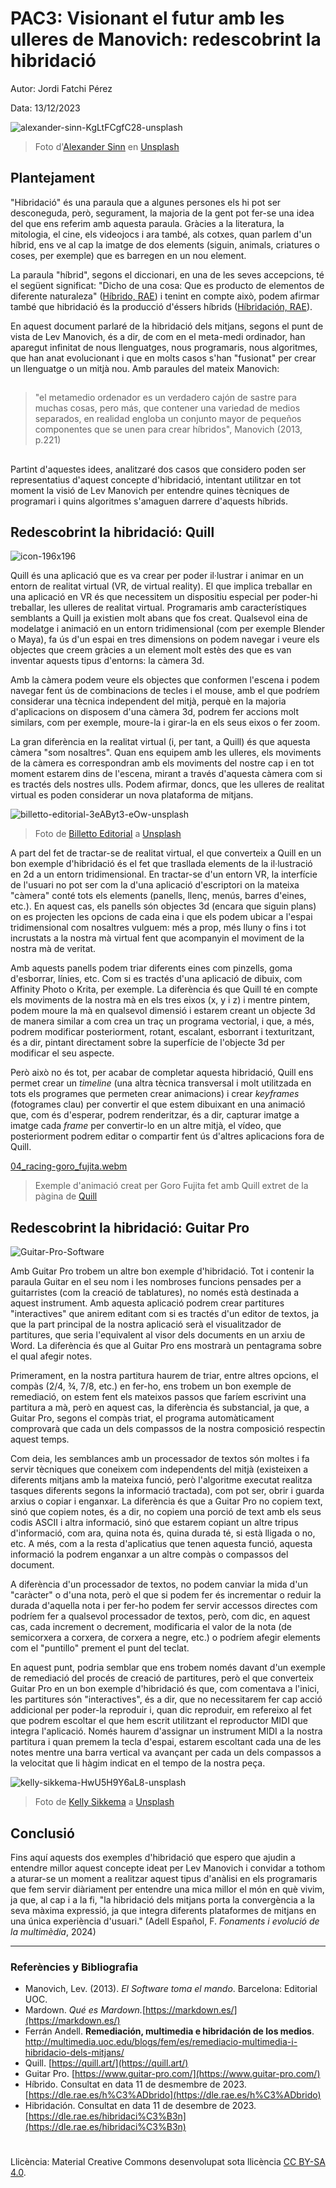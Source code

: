 # PAC3: Visionant el futur amb les ulleres de Manovich: redescobrint la hibridació

Autor: Jordi Fatchi Pérez

Data: 13/12/2023

![alexander-sinn-KgLtFCgfC28-unsplash](https://github.com/fatchiuoc/PEC3_Manovich_Reloaded/assets/153509316/23f42b89-18d1-4057-935e-f1eca33363df)
> Foto d'[Alexander Sinn](https://unsplash.com/es/@swimstaralex?utm_content=creditCopyText&utm_medium=referral&utm_source=unsplash) en [Unsplash](https://unsplash.com/es/fotos/un-corazon-se-muestra-en-la-pantalla-de-una-computadora-KgLtFCgfC28?utm_content=creditCopyText&utm_medium=referral&utm_source=unsplash)

## Plantejament

"Hibridació" és una paraula que a algunes persones els hi pot ser desconeguda, però, segurament, la majoria de la gent pot fer-se una idea del que ens referim amb aquesta paraula. Gràcies a la literatura, la mitologia, el cine, els videojocs i ara també, als cotxes, quan parlem d'un híbrid, ens ve al cap la imatge de dos elements (siguin, animals, criatures o coses, per exemple) que es barregen en un nou element.

La paraula "híbrid", segons el diccionari, en una de les seves accepcions, té el següent significat: "Dicho de una cosa: Que es producto de elementos de diferente naturaleza" ([Híbrido, RAE](https://dle.rae.es/h%C3%ADbrido)) i tenint en compte això, podem afirmar també que hibridació és la producció d'éssers híbrids ([Híbridación, RAE](https://dle.rae.es/hibridaci%C3%B3n)).

En aquest document parlaré de la hibridació dels mitjans, segons el punt de vista de Lev Manovich, és a dir, de com en el meta-medi ordinador, han aparegut infinitat de nous llenguatges, nous programaris, nous algoritmes, que han anat evolucionant i que en molts casos s'han "fusionat" per crear un llenguatge o un mitjà nou. Amb paraules del mateix Manovich:
##
> "el metamedio ordenador es un verdadero cajón de sastre para muchas cosas, pero más, que contener una variedad de medios separados, en realidad engloba un conjunto mayor de pequeños componentes que se unen para crear híbridos", Manovich (2013, p.221)
##
Partint d'aquestes idees, analitzaré dos casos que considero poden ser representatius d'aquest concepte d'hibridació, intentant utilitzar en tot moment la visió de Lev Manovich per entendre quines tècniques de programari i quins algoritmes s'amaguen darrere d'aquests híbrids.

## Redescobrint la hibridació: Quill

![icon-196x196](https://github.com/fatchiuoc/PEC3_Manovich_Reloaded/assets/153509316/8ad76869-7a86-4b66-9b84-8940da2a446b)

Quill és una aplicació que es va crear per poder il·lustrar i animar en un entorn de realitat virtual (VR, de virtual reality). El que implica treballar en una aplicació en VR és que necessitem un dispositiu especial per poder-hi treballar, les ulleres de realitat virtual. Programaris amb característiques semblants a Quill ja existien molt abans que fos creat. Qualsevol eina de modelatge i animació en un entorn tridimensional (com per exemple Blender o Maya), fa ús d'un espai en tres dimensions on podem navegar i veure els objectes que creem gràcies a un element molt estès des que es van inventar aquests tipus d'entorns: la càmera 3d.

Amb la càmera podem veure els objectes que conformen l'escena i podem navegar fent ús de combinacions de tecles i el mouse, amb el que podríem considerar una tècnica independent del mitjà, perquè en la majoria d'aplicacions on disposem d'una càmera 3d, podrem fer accions molt similars, com per exemple, moure-la i girar-la en els seus eixos o fer zoom.

La gran diferència en la realitat virtual (i, per tant, a Quill) és que aquesta càmera "som nosaltres". Quan ens equipem amb les ulleres, els moviments de la càmera es correspondran amb els moviments del nostre cap i en tot moment estarem dins de l'escena, mirant a través d'aquesta càmera com si es tractés dels nostres ulls. Podem afirmar, doncs, que les ulleres de realitat virtual es poden considerar un nova plataforma de mitjans.

![billetto-editorial-3eAByt3-eOw-unsplash](https://github.com/fatchiuoc/PEC3_Manovich_Reloaded/assets/153509316/c9f98c86-0ecc-4844-8add-1dccc68a1a13)
>Foto de [Billetto Editorial](https://unsplash.com/es/@billetto?utm_content=creditCopyText&utm_medium=referral&utm_source=unsplash) a [Unsplash](https://unsplash.com/es/fotos/hombre-con-casco-de-realidad-virtual-negro-mientras-pinta-cerca-de-la-pared-marron-3eAByt3-eOw?utm_content=creditCopyText&utm_medium=referral&utm_source=unsplash)

A part del fet de tractar-se de realitat virtual, el que converteix a Quill en un bon exemple d'hibridació és el fet que trasllada elements de la il·lustració en 2d a un entorn tridimensional. En tractar-se d'un entorn VR, la interfície de l'usuari no pot ser com la d'una aplicació d'escriptori on la mateixa "càmera" conté tots els elements (panells, llenç, menús, barres d'eines, etc.). En aquest cas, els panells són objectes 3d (encara que siguin plans) on es projecten les opcions de cada eina i que els podem ubicar a l'espai tridimensional com nosaltres vulguem: més a prop, més lluny o fins i tot incrustats a la nostra mà virtual fent que acompanyin el moviment de la nostra mà de veritat.

Amb aquests panells podem triar diferents eines com pinzells, goma d'esborrar, línies, etc. Com si es tractés d'una aplicació de dibuix, com Affinity Photo o Krita, per exemple. La diferència és que Quill té en compte els moviments de la nostra mà en els tres eixos (x, y i z) i mentre pintem, podem moure la mà en qualsevol dimensió i estarem creant un objecte 3d de manera similar a com crea un traç un programa vectorial, i que, a més, podrem modificar posteriorment, rotant, escalant, esborrant i texturitzant, és a dir, pintant directament sobre la superfície de l'objecte 3d per modificar el seu aspecte.

Però això no és tot, per acabar de completar aquesta hibridació, Quill ens permet crear un *timeline* (una altra tècnica transversal i molt utilitzada en tots els programes que permeten crear animacions) i crear *keyframes* (fotogrames clau) per convertir el que estem dibuixant en una animació que, com és d'esperar, podrem renderitzar, és a dir, capturar imatge a imatge cada *frame* per convertir-lo en un altre mitjà, el vídeo, que posteriorment podrem editar o compartir fent ús d'altres aplicacions fora de Quill.

[04_racing-goro_fujita.webm](https://github.com/fatchiuoc/PEC3_Manovich_Reloaded/assets/153509316/b9c6d95e-7e34-47fc-b20c-9a9126fbedd8)
> Exemple d'animació creat per Goro Fujita fet amb Quill extret de la pàgina de [Quill](https://quill.art/)

## Redescobrint la hibridació: Guitar Pro
![Guitar-Pro-Software](https://github.com/fatchiuoc/PEC3_Manovich_Reloaded/assets/153509316/0331a225-5afb-4f70-9287-225b05ff86ae)

Amb Guitar Pro trobem un altre bon exemple d'hibridació. Tot i contenir la paraula Guitar en el seu nom i les nombroses funcions pensades per a guitarristes (com la creació de tablatures), no només està destinada a aquest instrument. Amb aquesta aplicació podrem crear partitures "interactives" que anirem editant com si es tractés d'un editor de textos, ja que la part principal de la nostra aplicació serà el visualitzador de partitures, que seria l'equivalent al visor dels documents en un arxiu de Word. La diferència és que al Guitar Pro ens mostrarà un pentagrama sobre el qual afegir notes.

Primerament, en la nostra partitura haurem de triar, entre altres opcions, el compàs (2/4, ¾, 7/8, etc.) en fer-ho, ens trobem un bon exemple de remediació, on estem fent els mateixos passos que faríem escrivint una partitura a mà, però en aquest cas, la diferència és substancial, ja que, a Guitar Pro, segons el compàs triat, el programa automàticament comprovarà que cada un dels compassos de la nostra composició respectin aquest temps.

Com deia, les semblances amb un processador de textos són moltes i fa servir tècniques que coneixem com independents del mitjà (existeixen a diferents mitjans amb la mateixa funció, però l'algoritme executat realitza tasques diferents segons la informació tractada), com pot ser, obrir i guarda arxius o copiar i enganxar. La diferència és que a Guitar Pro no copiem text, sinó que copiem notes, és a dir, no copiem una porció de text amb els seus codis ASCII i altra informació, sinó que estarem copiant un altre tripus d'informació, com ara, quina nota és, quina durada té, si està lligada o no, etc. A més, com a la resta d'aplicatius que tenen aquesta funció, aquesta informació la podrem enganxar a un altre compàs o compassos del document.

A diferència d'un processador de textos, no podem canviar la mida d'un "caràcter" o d'una nota, però el que si podem fer és incrementar o reduir la durada d'aquella nota i per fer-ho podem fer servir accessos directes com podríem fer a qualsevol processador de textos, però, com dic, en aquest cas, cada increment o decrement, modificaria el valor de la nota (de semicorxera a corxera, de corxera a negre, etc.) o podríem afegir elements com el "puntillo" prement el punt del teclat.

En aquest punt, podria semblar que ens trobem només davant d'un exemple de remediació del procés de creació de partitures, però el que converteix Guitar Pro en un bon exemple d'hibridació és que, com comentava a l'inici, les partitures són "interactives", és a dir, que no necessitarem fer cap acció addicional per poder-la reproduir i, quan dic reproduir, em refereixo al fet que podrem escoltar el que hem escrit utilitzant el reproductor MIDI que integra l'aplicació. Només haurem d'assignar un instrument MIDI a la nostra partitura i quan premem la tecla d'espai, estarem escoltant cada una de les notes mentre una barra vertical va avançant per cada un dels compassos a la velocitat que li hàgim indicat en el tempo de la nostra peça.

![kelly-sikkema-HwU5H9Y6aL8-unsplash](https://github.com/fatchiuoc/PEC3_Manovich_Reloaded/assets/153509316/86c3f6b7-d899-46be-9585-0c8d83a156e3)
>Foto de [Kelly Sikkema](href="https://unsplash.com/es/@kellysikkema?utm_content=creditCopyText&utm_medium=referral&utm_source=unsplash) a [Unsplash](https://unsplash.com/es/fotos/auriculares-negros-sobre-papel-blanco-de-impresora-HwU5H9Y6aL8?utm_content=creditCopyText&utm_medium=referral&utm_source=unsplash)

## Conclusió
Fins aquí aquests dos exemples d'hibridació que espero que ajudin a entendre millor aquest concepte ideat per Lev Manovich i convidar a tothom a aturar-se un moment a realitzar aquest tipus d'anàlisi en els programaris que fem servir diàriament per entendre una mica millor el món en què vivim, ja que, al cap i a la fi, "la hibridació dels mitjans porta la convergència a la seva màxima expressió, ja que integra diferents plataformes de mitjans en una única experiència d'usuari." (Adell Español, F. *Fonaments i evolució de la multimèdia*, 2024)

---
### Referències y Bibliografia

* Manovich, Lev. (2013). *El Software toma el mando*. Barcelona: Editorial UOC.
* Mardown. *Qué es Mardown.*[https://markdown.es/](https://markdown.es/)
* Ferrán Andell. **Remediación, multimedia e hibridación de los medios**. http://multimedia.uoc.edu/blogs/fem/es/remediacio-multimedia-i-hibridacio-dels-mitjans/
* Quill. [https://quill.art/](https://quill.art/)
* Guitar Pro. [https://www.guitar-pro.com/](https://www.guitar-pro.com/)
* Híbrido. Consultat en data 11 de desmembre de 2023. [https://dle.rae.es/h%C3%ADbrido](https://dle.rae.es/h%C3%ADbrido)
* Hibridación. Consultat en data 11 de desembre de 2023. [https://dle.rae.es/hibridaci%C3%B3n](https://dle.rae.es/hibridaci%C3%B3n)
#
Llicència: Material Creative Commons desenvolupat sota llicència [CC BY-SA 4.0](https://creativecommons.org/licenses/by-sa/4.0/).
